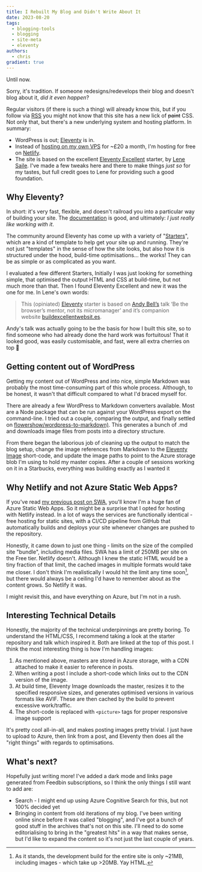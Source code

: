 ```yaml
---
title: I Rebuilt My Blog and Didn't Write About It
date: 2023-08-20
tags:
  - blogging-tools
  - blogging
  - site-meta
  - eleventy
authors:
  - chris
gradient: true
---
```


Until now.

Sorry, it's tradition. If someone redesigns/redevelops their blog and doesn't blog about it, _did it even happen_?

Regular visitors (if there is such a thing) will already know this, but if you follow via [RSS](/feed.xml) you might not know that this site has a new lick of ~~paint~~ CSS. Not only that, but there's a new underlying system and hosting platform. In summary:

- WordPress is out; [Eleventy](https://www.11ty.dev/) is in.
- Instead of [hosting on my own VPS](https://www.digitalocean.com/) for ~£20 a month, I'm hosting for free on [Netlify](https://www.netlify.com/).
- The site is based on the excellent [Eleventy Excellent](https://eleventy-excellent.netlify.app/) starter, by [Lene Saile](https://www.lenesaile.com/). I've made a few tweaks here and there to make things _just so_ for my tastes, but full credit goes to Lene for providing such a good foundation.

## Why Eleventy?

In short: it's very fast, flexible, and doesn't railroad you into a particular way of building your site. The [documentation](https://www.11ty.dev/docs/) is good, and ultimately: _I just really like working with it_.

The community around Eleventy has come up with a variety of "[Starters](https://www.11ty.dev/docs/starter/)", which are a kind of template to help get your site up and running. They're not just "templates" in the sense of how the site looks, but also how it is structured under the hood, build-time optimisations… the works! They can be as simple or as complicated as you want.

I evaluated a few different Starters, Initially I was just looking for something simple, that optimised the output HTML and CSS at build-time, but not much more than that. Then I found Eleventy Excellent and new it was the one for me. In Lene's own words:

> This (opiniated) [Eleventy](https://www.11ty.dev/) starter is based on [Andy Bell’s](https://mastodon.social/@andy@bell.bz) talk ‘Be the browser’s mentor, not its micromanager’ and it’s companion website [buildexcellentwebsit.es](http://buildexcellentwebsit.es/).

Andy's talk was actually going to be the basis for how I built this site, so to find someone who had already done the hard work was fortuitous! That it looked good, was easily customisable, and fast, were all extra cherries on top 🥳

## Getting content out of WordPress

Getting my content out of WordPress and into nice, simple Markdown was probably the most time-consuming part of this whole process. Although, to be honest, it wasn't that difficult compared to what I'd braced myself for.

There are already a few WordPress to Markdown converters available. Most are a Node package that can be run against your WordPress export on the command-line. I tried out a couple, comparing the output, and finally settled on [flowershow/wordpress-to-markdown)](https://github.com/flowershow/wordpress-to-markdown). This generates a bunch of .md and downloads image files from posts into a directory structure.

From there began the laborious job of cleaning up the output to match the blog setup, change the image references from Markdown to the [Eleventy Image](https://www.11ty.dev/docs/plugins/image/) short-code, and update the image paths to point to the Azure storage blob I'm using to hold my master copies. After a couple of sessions working on it in a Starbucks, everything was building exactly as I wanted it

## Why Netlify and not Azure Static Web Apps?

If you've read [my previous post on SWA](https://chrismcleod.dev/blog/azure-static-web-apps-are-awesome!/), you'll know I'm a huge fan of Azure Static Web Apps. So it might be a surprise that I opted for hosting with Netlify instead. In a lot of ways the services are functionally identical - free hosting for static sites, with a CI/CD pipeline from GitHub that automatically builds and deploys your site whenever changes are pushed to the repository.

Honestly, it came down to just one thing - limits on the size of the compiled site "bundle", including media files. SWA has a limit of 250MB per site on the Free tier. Netlify doesn't. Although I knew the static HTML would be a tiny fraction of that limit, the cached images in multiple formats would take me closer. I don't think I'm realistically I would hit the limit any time soon[^1], but there would always be a ceiling I'd have to remember about as the content grows. So Netlify it was.

[^1]: As it stands, the development build for the entire site is only ~21MB, including images - which take up >20MB. Yay HTML.

I might revisit this, and have everything on Azure, but I'm not in a rush.

## Interesting Technical Details

Honestly, the majority of the technical underpinnings are pretty boring. To understand the HTML/CSS, I recommend taking a look at the starter repository and talk which inspired it. Both are linked at the top of this post. I think the most interesting thing is how I'm handling images:

1. As mentioned above, masters are stored in Azure storage, with a CDN attached to make it easier to reference in posts.
2. When writing a post I include a short-code which links out to the CDN version of the image.
3. At build time, Eleventy Image downloads the master, resizes it to the specified responsive sizes, and generates optimised versions in various formats like AVIF. These are then cached by the build to prevent excessive work/traffic.
4. The short-code is replaced with `<picture>` tags for proper responsive image support

It's pretty cool all-in-all, and makes posting images pretty trivial. I just have to upload to Azure, then link from a post, and Eleventy then does all the "right things" with regards to optimisations.

## What's next?

Hopefully just writing more! I've added a dark mode and links page generated from Feedbin subscriptions, so I think the only things I still want to add are:

- Search - I might end up using Azure Cognitive Search for this, but not 100% decided yet
- Bringing in content from old iterations of my blog. I've been writing online since before it was called "blogging", and I've got a bunch of good stuff in the archives that's not on this site. I'll need to do some editorialising to bring in the "greatest hits" in a way that makes sense, but I'd like to expand the content so it's not just the last couple of years.
